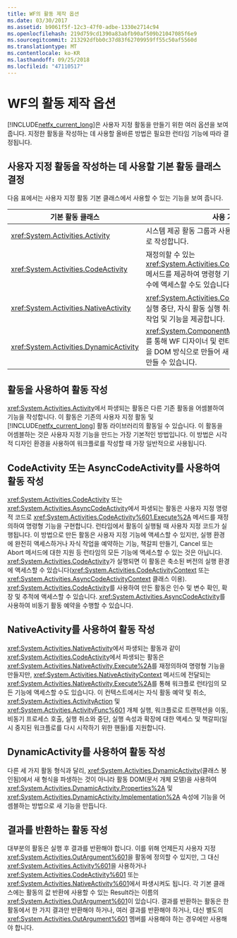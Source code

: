 ```yaml
---
title: WF의 활동 제작 옵션
ms.date: 03/30/2017
ms.assetid: b9061f5f-12c3-47f0-adbe-1330e2714c94
ms.openlocfilehash: 219d759cd1390a83abfb90af509b21047085f6e9
ms.sourcegitcommit: 213292dfbb0c37d83f62709959ff55c50af5560d
ms.translationtype: MT
ms.contentlocale: ko-KR
ms.lasthandoff: 09/25/2018
ms.locfileid: "47110517"
---
```

# <a name="activity-authoring-options-in-wf"></a>WF의 활동 제작 옵션
[!INCLUDE[netfx_current_long](../../../includes/netfx-current-long-md.md)]은 사용자 지정 활동을 만들기 위한 여러 옵션을 보여 줍니다. 지정한 활동을 작성하는 데 사용할 올바른 방법은 필요한 런타임 기능에 따라 결정됩니다.  
  
## <a name="deciding-which-base-activity-class-to-use-for-authoring-custom-activities"></a>사용자 지정 활동을 작성하는 데 사용할 기본 활동 클래스 결정  
 다음 표에서는 사용자 지정 활동 기본 클래스에서 사용할 수 있는 기능을 보여 줍니다.  
  
|기본 활동 클래스|사용 가능한 기능|  
|-------------------------|------------------------|  
|<xref:System.Activities.Activity>|시스템 제공 활동 그룹과 사용자 지정 활동 그룹을 복합 활동으로 작성합니다.|  
|<xref:System.Activities.CodeActivity>|재정의할 수 있는 <xref:System.Activities.CodeActivity%601.Execute%2A> 메서드를 제공하여 명령형 기능을 구현합니다. 추적, 변수 및 인수에 액세스할 수도 있습니다.|  
|<xref:System.Activities.NativeActivity>|<xref:System.Activities.CodeActivity>의 모든 기능과 활동 실행 중단, 자식 활동 실행 취소, 책갈피 사용, 활동 예약, 활동 작업 및 기능을 제공합니다.|  
|<xref:System.Activities.DynamicActivity>|<xref:System.ComponentModel.ICustomTypeDescriptor>를 통해 WF 디자이너 및 런타임 컴퓨터와 인터페이스하는 활동을 DOM 방식으로 만들어 새 형식을 정의하지 않고 새 활동을 만들 수 있습니다.|  
  
## <a name="authoring-activities-using-activity"></a>활동을 사용하여 활동 작성  
 <xref:System.Activities.Activity>에서 파생되는 활동은 다른 기존 활동을 어셈블하여 기능을 작성합니다. 이 활동은 기존의 사용자 지정 활동 및 [!INCLUDE[netfx_current_long](../../../includes/netfx-current-long-md.md)] 활동 라이브러리의 활동일 수 있습니다. 이 활동을 어셈블하는 것은 사용자 지정 기능을 만드는 가장 기본적인 방법입니다. 이 방법은 시각적 디자인 환경을 사용하여 워크플로를 작성할 때 가장 일반적으로 사용됩니다.  
  
## <a name="authoring-activities-using-codeactivity-or-asynccodeactivity"></a>CodeActivity 또는 AsyncCodeActivity를 사용하여 활동 작성  
 <xref:System.Activities.CodeActivity> 또는 <xref:System.Activities.AsyncCodeActivity>에서 파생되는 활동은 사용자 지정 명령적 코드로 <xref:System.Activities.CodeActivity%601.Execute%2A> 메서드를 재정의하여 명령형 기능을 구현합니다. 런타임에서 활동이 실행될 때 사용자 지정 코드가 실행됩니다. 이 방법으로 만든 활동은 사용자 지정 기능에 액세스할 수 있지만, 실행 환경에 완전히 액세스하거나 자식 작업을 예약하는 기능, 책갈피 만들기, Cancel 또는 Abort 메서드에 대한 지원 등 런타임의 모든 기능에 액세스할 수 있는 것은 아닙니다. <xref:System.Activities.CodeActivity>가 실행되면 이 활동은 축소된 버전의 실행 환경에 액세스할 수 있습니다(<xref:System.Activities.CodeActivityContext> 또는 <xref:System.Activities.AsyncCodeActivityContext> 클래스 이용). <xref:System.Activities.CodeActivity>를 사용하여 만든 활동은 인수 및 변수 확인, 확장 및 추적에 액세스할 수 있습니다. <xref:System.Activities.AsyncCodeActivity>를 사용하여 비동기 활동 예약을 수행할 수 있습니다.  
  
## <a name="authoring-activities-using-nativeactivity"></a>NativeActivity를 사용하여 활동 작성  
 <xref:System.Activities.NativeActivity>에서 파생되는 활동과 같이 <xref:System.Activities.CodeActivity>에서 파생되는 활동은 <xref:System.Activities.NativeActivity.Execute%2A>를 재정의하여 명령형 기능을 만들지만, <xref:System.Activities.NativeActivityContext> 메서드에 전달되는 <xref:System.Activities.NativeActivity.Execute%2A>를 통해 워크플로 런타임의 모든 기능에 액세스할 수도 있습니다. 이 컨텍스트에서는 자식 활동 예약 및 취소, <xref:System.Activities.ActivityAction> 및 <xref:System.Activities.ActivityFunc%601> 개체 실행, 워크플로로 트랜잭션을 이동, 비동기 프로세스 호출, 실행 취소와 중단, 실행 속성과 확장에 대한 액세스 및 책갈피(일시 중지된 워크플로를 다시 시작하기 위한 핸들)를 지원합니다.  
  
## <a name="authoring-activities-using-dynamicactivity"></a>DynamicActivity를 사용하여 활동 작성  
 다른 세 가지 활동 형식과 달리, <xref:System.Activities.DynamicActivity>(클래스 봉인됨)에서 새 형식을 파생하는 것이 아니라 활동 DOM(문서 개체 모델)을 사용하여 <xref:System.Activities.DynamicActivity.Properties%2A> 및 <xref:System.Activities.DynamicActivity.Implementation%2A> 속성에 기능을 어셈블하는 방법으로 새 기능을 만듭니다.  
  
## <a name="authoring-activities-that-return-a-result"></a>결과를 반환하는 활동 작성  
 대부분의 활동은 실행 후 결과를 반환해야 합니다. 이를 위해 언제든지 사용자 지정 <xref:System.Activities.OutArgument%601>을 활동에 정의할 수 있지만, 그 대신 <xref:System.Activities.Activity%601>을 사용하거나 <xref:System.Activities.CodeActivity%601> 또는 <xref:System.Activities.NativeActivity%601>에서 파생시켜도 됩니다. 각 기본 클래스에는 활동의 값 반환에 사용할 수 있는 Result라는 이름의 <xref:System.Activities.OutArgument%601>이 있습니다. 결과를 반환하는 활동은 한 활동에서 한 가지 결과만 반환해야 하거나, 여러 결과를 반환해야 하거나, 대신 별도의 <xref:System.Activities.OutArgument%601> 멤버를 사용해야 하는 경우에만 사용해야 합니다.
